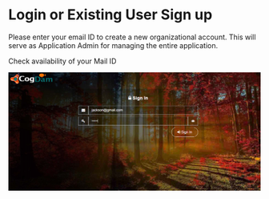 # Login or Existing User Sign up

Please enter your email ID to create a new organizational account. This will serve as Application Admin for managing the entire application.

Check availability of your Mail ID

![](../.gitbook/assets/image%20%28155%29.png)

